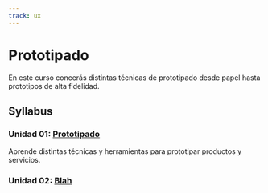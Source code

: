 ```yaml
---
track: ux
---
```


# Prototipado

En este curso concerás distintas técnicas de prototipado desde papel hasta
prototipos de alta fidelidad.

## Syllabus

### Unidad 01: [Prototipado](00-prototyping)

Aprende distintas técnicas y herramientas para prototipar productos y servicios.

### Unidad 02: [Blah](01-prototyping)
